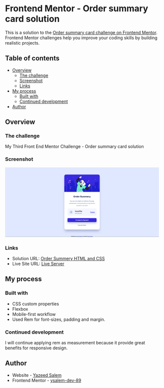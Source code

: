 # Frontend Mentor - Order summary card solution

This is a solution to the [Order summary card challenge on Frontend Mentor](https://www.frontendmentor.io/challenges/order-summary-component-QlPmajDUj). Frontend Mentor challenges help you improve your coding skills by building realistic projects.

## Table of contents

- [Overview](#overview)
  - [The challenge](#the-challenge)
  - [Screenshot](#screenshot)
  - [Links](#links)
- [My process](#my-process)
  - [Built with](#built-with)
  - [Continued development](#continued-development)
- [Author](#author)

## Overview

### The challenge

My Third Front End Mentor Challenge - Order summary card solution

### Screenshot

![screenshot](./screeshot.png)

### Links

- Solution URL: [Order Summery HTML and CSS](https://github.com/ysalem-dev-89/Order-summary-HTML-and-CSS)
- Live Site URL: [Live Server](https://ysalem-dev-89.github.io/Order-summary-HTML-and-CSS/)

## My process

### Built with

- CSS custom properties
- Flexbox
- Mobile-first workflow
- Used Rem for font-sizes, padding and margin.

### Continued development

I will continue applying rem as measurement because it provide great benefits for responsive design.

## Author

- Website - [Yazeed Salem](https://github.com/ysalem-dev-89)
- Frontend Mentor - [ysalem-dev-89](https://www.frontendmentor.io/profile/ysalem-dev-89)
